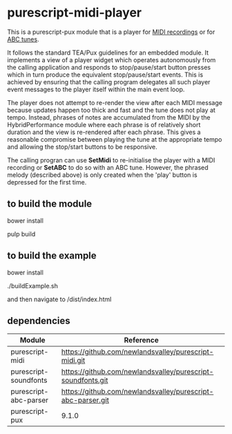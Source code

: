 purescript-midi-player
======================


This is a purescript-pux module that is a player for [MIDI recordings](https://github.com/newlandsvalley/purescript-midi/blob/master/src/Data/Midi.purs) or for [ABC tunes](https://github.com/newlandsvalley/purescript-abc-parser/blob/master/src/Data/Abc.purs).


It follows the standard TEA/Pux guidelines for an embedded module.  It implements a view of a player widget which operates autonomously from the calling application and responds to stop/pause/start button presses which in turn produce the equivalent stop/pause/start events.  This is achieved by ensuring that the calling program delegates all such player event messages to the player itself within the main event loop.  

The player does not attempt to re-render the view after each MIDI message because updates happen too thick and fast and the tune does
not play at tempo.  Instead, phrases of notes are accumulated from the MIDI by the HybridPerformance module where each phrase is
of relatively short duration and the view is re-rendered after each phrase.  This gives a reasonable compromise between playing
the tune at the appropriate tempo and allowing the stop/start buttons to be responsive.


The calling progran can use __SetMidi__ to re-initialise the player with a MIDI recording or __SetABC__ to do so with an ABC tune.  However, the phrased melody (described above) is only created when the 'play' button is depressed for the first time. 

to build the module
-------------------

   bower install

   pulp build


to build the example
--------------------

   bower install

   ./buildExample.sh

   and then navigate to /dist/index.html   
   
dependencies
------------

| Module                  | Reference                                                        |
| ----------------------- | ---------------------------------------------------------------- |
| purescript-midi         | https://github.com/newlandsvalley/purescript-midi.git            |
| purescript-soundfonts   | https://github.com/newlandsvalley/purescript-soundfonts.git      |
| purescript-abc-parser   | https://github.com/newlandsvalley/purescript-abc-parser.git      |
| purescript-pux          | 9.1.0                                                            |
